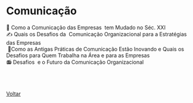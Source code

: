 <h1>Comunicação</h1>

<a href="./topico1.md" style="text-decoration:none;">📰 Como a Comunicação das Empresas  tem Mudado no Séc. XXI</a><br>
<a href="./topico2.md" style="text-decoration:none;">✍ Quais os Desafios da 
Comunicação Organizacional para a Estratégias das Empresas</a><br>
<a href="./topico3.md" style="text-decoration:none;"> 📣Como as Antigas Práticas de Comunicação Estão Inovando e Quais os Desafios para Quem Trabalha na Área e para as Empresas </a><br>
<a href="./topico5.md" style="text-decoration:none;">📻 Desafios 
e o Futuro da Comunicação Organizacional</a><br>

<br><br>

<a href="../../README.md">Voltar</a>